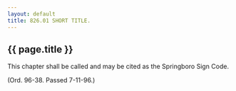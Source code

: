 ```yaml
---
layout: default 
title: 826.01 SHORT TITLE.
---
```


{{ page.title }}
----------------

This chapter shall be called and may be cited as the Springboro Sign
Code.

(Ord. 96-38. Passed 7-11-96.)
